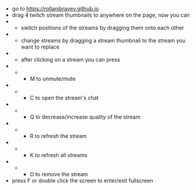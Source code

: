 - go to https://rollanibrayev.github.io
- drag 4 twitch stream thumbnails to anywhere on the page, now you can
- - switch positions of the streams by dragging them onto each other
- - change streams by dragging a stream thumbnail to the stream you want to replace
- - after clicking on a stream you can press
- - - M to unmute/mute
- - - C to open the stream's chat
- - - Q to decrease/increase quality of the stream
- - - R to refresh the stream
- - - K to refresh all streams
- - - D to remove the stream
- press F or double click the screen to enter/exit fullscreen
